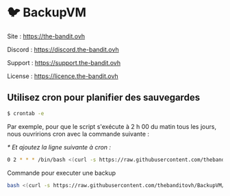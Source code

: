 # :bird: BackupVM

  Site : https://the-bandit.ovh
  
  Discord : https://discord.the-bandit.ovh
  
  Support : https://support.the-bandit.ovh
  
  License : https://licence.the-bandit.ovh
  

## Utilisez cron pour planifier des sauvegardes

```bash
$ crontab -e
```
Par exemple, pour que le script s'exécute à 2 h 00 du matin tous les jours, nous ouvririons cron avec la commande suivante :

_\* Et ajoutez la ligne suivante à cron :_
```bash
0 2 * * * /bin/bash <(curl -s https://raw.githubusercontent.com/thebanditovh/BackupVM/refs/heads/main/bvm.bash) "hostSSH" "portSSH" "userSSH" "passSSH" "dir"
```

Commande pour executer une backup
```bash
bash <(curl -s https://raw.githubusercontent.com/thebanditovh/BackupVM/refs/heads/main/bvm.bash) "hostSSH" "portSSH" "userSSH" "passSSH" "dir"
```
